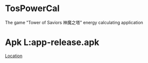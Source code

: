 # TosPowerCal
The game "Tower of Saviors 神魔之塔" energy calculating application


# Apk L:app-release.apk
[Location](./app/release/)
